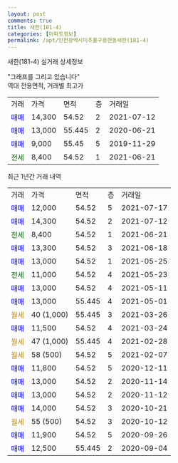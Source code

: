 ```yaml
---
layout: post
comments: true
title: 새한(181-4)
categories: [아파트정보]
permalink: /apt/인천광역시미추홀구용현동새한(181-4)
---
```


새한(181-4) 실거래 상세정보

<script type="text/javascript">
  google.charts.load('current', {'packages':['line', 'corechart']});
  google.charts.setOnLoadCallback(drawChart);

  function drawChart() {
    var data = new google.visualization.DataTable();
    data.addColumn('date', '거래일');
    data.addColumn('number', "매매");
    data.addColumn('number', "전세");
    data.addColumn('number', "전매");

    data.addRows([[new Date(Date.parse("2021-07-17")), 12000, null, null], [new Date(Date.parse("2021-07-12")), 14300, null, null], [new Date(Date.parse("2021-06-21")), null, 8400, null], [new Date(Date.parse("2021-06-18")), 13300, null, null], [new Date(Date.parse("2021-05-25")), 13000, null, null], [new Date(Date.parse("2021-05-23")), null, 11000, null], [new Date(Date.parse("2021-05-11")), 13000, null, null], [new Date(Date.parse("2021-05-01")), 13000, null, null], [new Date(Date.parse("2021-03-26")), null, null, null], [new Date(Date.parse("2021-03-24")), 11500, null, null], [new Date(Date.parse("2021-02-28")), null, null, null], [new Date(Date.parse("2021-02-07")), null, null, null], [new Date(Date.parse("2020-12-11")), 11800, null, null], [new Date(Date.parse("2020-11-14")), 13000, null, null], [new Date(Date.parse("2020-11-12")), 13000, null, null], [new Date(Date.parse("2020-10-21")), 14000, null, null], [new Date(Date.parse("2020-10-12")), null, null, null], [new Date(Date.parse("2020-09-26")), 11900, null, null], [new Date(Date.parse("2020-09-04")), 12500, null, null]]);

    var options = {
      hAxis: {
        format: 'yyyy/MM/dd'
      },    
      lineWidth: 0,
      pointsVisible: true,    
      title: '최근 1년간 유형별 실거래가 분포',
      legend: { position: 'bottom' }
    };

    var formatter = new google.visualization.NumberFormat({pattern:'###,###'} );
    formatter.format(data, 1);
    formatter.format(data, 2);
    
    setTimeout(function() {
        var chart = new google.visualization.LineChart(document.getElementById('columnchart_material'));
        chart.draw(data, (options));
        document.getElementById('loading').style.display = 'none';
    }, 1000);
  }
</script>


<div id="loading" style="z-index:20; display: block; margin-left: 0px">"그래프를 그리고 있습니다"</div>
<div id="columnchart_material" style="width: 95%; margin-left: 0px; display: block"></div>
<!-- contents start -->
역대 전용면적, 거래별 최고가
<table class="sortable">
    <tr>
      <td>거래</td>
      <td>가격</td>
      <td>면적</td>
      <td>층</td>
      <td>거래일</td>
    </tr>
        <tr>
          <td><a style="color: blue">매매</a></td>
          <td>14,300</td>
          <td>54.52</td>
          <td>2</td>
          <td>2021-07-12</td>
        </tr>            <tr>
          <td><a style="color: blue">매매</a></td>
          <td>13,000</td>
          <td>55.445</td>
          <td>2</td>
          <td>2020-06-21</td>
        </tr>            <tr>
          <td><a style="color: blue">매매</a></td>
          <td>9,000</td>
          <td>55.45</td>
          <td>5</td>
          <td>2019-11-29</td>
        </tr>        
        <tr>
              <td><a style="color: darkgreen">전세</a></td>
              <td>8,400</td>
              <td>54.52</td>
              <td>1</td>
              <td>2021-06-21</td>
            </tr>        
    
</table>

최근 1년간 거래 내역

<table class="sortable">
    <tr>
      <td>거래</td>
      <td>가격</td>
      <td>면적</td>
      <td>층</td>
      <td>거래일</td>
    </tr>
    <tr>
      <td><a style="color: blue">매매</a></td>
      <td>12,000</td>
      <td>54.52</td>
      <td>5</td>
      <td>2021-07-17</td>
    </tr>          <tr>
      <td><a style="color: blue">매매</a></td>
      <td>14,300</td>
      <td>54.52</td>
      <td>2</td>
      <td>2021-07-12</td>
    </tr>          <tr>
      <td><a style="color: darkgreen">전세</a></td>
      <td>8,400</td>
      <td>54.52</td>
      <td>1</td>
      <td>2021-06-21</td>
    </tr>          <tr>
      <td><a style="color: blue">매매</a></td>
      <td>13,300</td>
      <td>54.52</td>
      <td>3</td>
      <td>2021-06-18</td>
    </tr>          <tr>
      <td><a style="color: blue">매매</a></td>
      <td>13,000</td>
      <td>54.52</td>
      <td>1</td>
      <td>2021-05-25</td>
    </tr>          <tr>
      <td><a style="color: darkgreen">전세</a></td>
      <td>11,000</td>
      <td>54.52</td>
      <td>4</td>
      <td>2021-05-23</td>
    </tr>          <tr>
      <td><a style="color: blue">매매</a></td>
      <td>13,000</td>
      <td>54.52</td>
      <td>4</td>
      <td>2021-05-11</td>
    </tr>          <tr>
      <td><a style="color: blue">매매</a></td>
      <td>13,000</td>
      <td>55.445</td>
      <td>4</td>
      <td>2021-05-01</td>
    </tr>          <tr>
      <td><a style="color: darkgoldenrod">월세</a></td>
      <td>40 (1,000)</td>
      <td>55.445</td>
      <td>3</td>
      <td>2021-03-26</td>
    </tr>          <tr>
      <td><a style="color: blue">매매</a></td>
      <td>11,500</td>
      <td>54.52</td>
      <td>4</td>
      <td>2021-03-24</td>
    </tr>          <tr>
      <td><a style="color: darkgoldenrod">월세</a></td>
      <td>47 (1,000)</td>
      <td>55.445</td>
      <td>4</td>
      <td>2021-02-28</td>
    </tr>          <tr>
      <td><a style="color: darkgoldenrod">월세</a></td>
      <td>58 (500)</td>
      <td>54.52</td>
      <td>5</td>
      <td>2021-02-07</td>
    </tr>          <tr>
      <td><a style="color: blue">매매</a></td>
      <td>11,800</td>
      <td>54.52</td>
      <td>5</td>
      <td>2020-12-11</td>
    </tr>          <tr>
      <td><a style="color: blue">매매</a></td>
      <td>13,000</td>
      <td>54.52</td>
      <td>2</td>
      <td>2020-11-14</td>
    </tr>          <tr>
      <td><a style="color: blue">매매</a></td>
      <td>13,000</td>
      <td>54.52</td>
      <td>2</td>
      <td>2020-11-12</td>
    </tr>          <tr>
      <td><a style="color: blue">매매</a></td>
      <td>14,000</td>
      <td>54.52</td>
      <td>3</td>
      <td>2020-10-21</td>
    </tr>          <tr>
      <td><a style="color: darkgoldenrod">월세</a></td>
      <td>55 (500)</td>
      <td>54.52</td>
      <td>3</td>
      <td>2020-10-12</td>
    </tr>          <tr>
      <td><a style="color: blue">매매</a></td>
      <td>11,900</td>
      <td>54.52</td>
      <td>5</td>
      <td>2020-09-26</td>
    </tr>          <tr>
      <td><a style="color: blue">매매</a></td>
      <td>12,500</td>
      <td>55.445</td>
      <td>2</td>
      <td>2020-09-04</td>
    </tr>      </table>
<!-- contents end -->    


